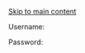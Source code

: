 [Skip to main content](https://98468538-0c94-4a83-af0d-8f43f31169a7-00-3c1clmcve5gq7.riker.replit.dev/admin/login/?next=/admin/chatbot/engagementcontent/#content-start)

Username:

Password: